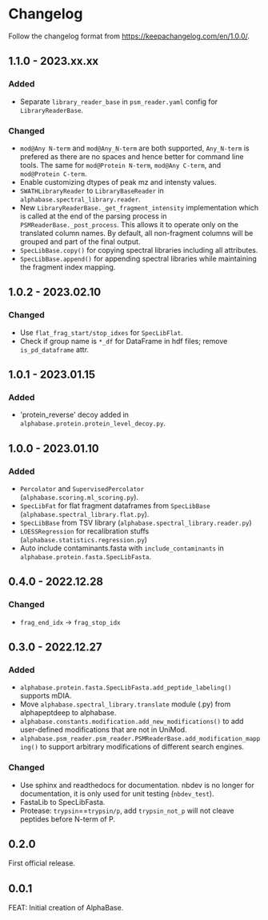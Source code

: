 # Changelog

Follow the changelog format from https://keepachangelog.com/en/1.0.0/.

## 1.1.0 - 2023.xx.xx

### Added

- Separate `library_reader_base` in `psm_reader.yaml` config for `LibraryReaderBase`.

### Changed

- `mod@Any N-term` and `mod@Any_N-term` are both supported, `Any_N-term` is prefered as there are no spaces and hence better for command line tools. The same for `mod@Protein N-term`, `mod@Any C-term`, and `mod@Protein C-term`.
- Enable customizing dtypes of peak mz and intensty values.
- `SWATHLibraryReader` to `LibraryBaseReader` in `alphabase.spectral_library.reader`.
- New `LibraryReaderBase._get_fragment_intensity` implementation which is called at the end of the parsing process in `PSMReaderBase._post_process`. This allows it to operate only on the translated column names. By default, all non-fragment columns will be grouped and part of the final output.
- `SpecLibBase.copy()` for copying spectral libraries including all attributes.
- `SpecLibBase.append()` for appending spectral libraries while maintaining the fragment index mapping.

## 1.0.2 - 2023.02.10

### Changed

- Use `flat_frag_start/stop_idxes` for  `SpecLibFlat`.
- Check if group name is `*_df` for DataFrame in hdf files; remove `is_pd_dataframe` attr.

## 1.0.1 - 2023.01.15

### Added

- 'protein_reverse' decoy added in `alphabase.protein.protein_level_decoy.py`.

## 1.0.0 - 2023.01.10

### Added

- `Percolator` and `SupervisedPercolator` (`alphabase.scoring.ml_scoring.py`).
- `SpecLibFat` for flat fragment dataframes from `SpecLibBase` (`alphabase.spectral_library.flat.py`).
- `SpecLibBase` from TSV library (`alphabase.spectral_library.reader.py`)
- `LOESSRegression` for recalibration stuffs (`alphabase.statistics.regression.py`)
- Auto include contaminants.fasta with `include_contaminants` in `alphabase.protein.fasta.SpecLibFasta`.

## 0.4.0 - 2022.12.28

### Changed

- `frag_end_idx` -> `frag_stop_idx`

## 0.3.0 - 2022.12.27

### Added

- `alphabase.protein.fasta.SpecLibFasta.add_peptide_labeling()` supports mDIA.
- Move `alphabase.spectral_library.translate` module (.py) from alphapeptdeep to alphabase.
- `alphabase.constants.modification.add_new_modifications()` to add user-defined modifications that are not in UniMod.
- `alphabase.psm_reader.psm_reader.PSMReaderBase.add_modification_mapping()` to support arbitrary modifications of different search engines.

### Changed

- Use sphinx and readthedocs for documentation. nbdev is no longer for documentation, it is only used for unit testing (`nbdev_test`).
- FastaLib to SpecLibFasta.
- Protease: `trypsin`==`trypsin/p`, add `trypsin_not_p` will not cleave peptides before N-term of P.

## 0.2.0

First official release.

## 0.0.1

FEAT: Initial creation of AlphaBase.
